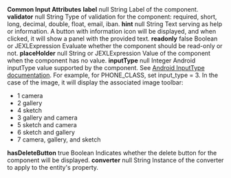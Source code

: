 <tr>
    <td rowspan="9" class="vertical-text" align="center"><strong>Common Input Attributes</strong></td>
    <td><strong>label</strong></td>
    <td>null</td>
    <td>String</td>
    <td style="text-align: justify;">Label of the component.</td>
</tr>
<tr>
    <td><strong>validator</strong></td>
    <td>null</td>
    <td>String</td>
    <td style="text-align: justify;">Type of validation for the component: required, short, long, decimal, double, float, email, iban.</td>
</tr>
<tr>
    <td><strong>hint</strong></td>
    <td>null</td>
    <td>String</td>
    <td style="text-align: justify;">Text serving as help or information. A button with information icon will be displayed, and when clicked, it will show a panel with the provided text.</td>
</tr>
<tr>
    <td><strong>readonly</strong></td>
    <td>false</td>
    <td>Boolean or JEXLExpression</td>
    <td style="text-align: justify;">Evaluate whether the component should be read-only or not.</td>
</tr>
<tr>
    <td><strong>placeHolder</strong></td>
    <td>null</td>
    <td>String or JEXLExpression</td>
    <td style="text-align: justify;">Value of the component when the component has no value.</td>
</tr>
<tr>
    <td><strong>inputType</strong></td>
    <td>null</td>
    <td>Integer</td>
    <td style="text-align: justify;">Android inputType value supported by the component. See <a href="https://developer.android.com/reference/android/text/InputType" target="_blank">Android InputType documentation</a>. 
For example, for PHONE_CLASS, set input_type = 3. In the case of the image, it will display the associated image toolbar:
<ul>
<li>1 camera</li>
<li>2 gallery</li>
<li>4 sketch</li>
<li>3 gallery and camera</li>
<li>5 sketch and camera</li>
<li>6 sketch and gallery</li>
<li>7 camera, gallery, and sketch</li>
</ul>
</td>
</tr>
<tr>
    <td><strong>hasDeleteButton</strong></td>
    <td>true</td>
    <td>Boolean</td>
    <td style="text-align: justify;">Indicates whether the delete button for the component will be displayed.</td>
</tr>
<tr>
    <td><strong>converter</strong></td>
    <td>null</td>
    <td>String</td>
    <td style="text-align: justify;">Instance of the converter to apply to the entity's property.</td>
</tr>
